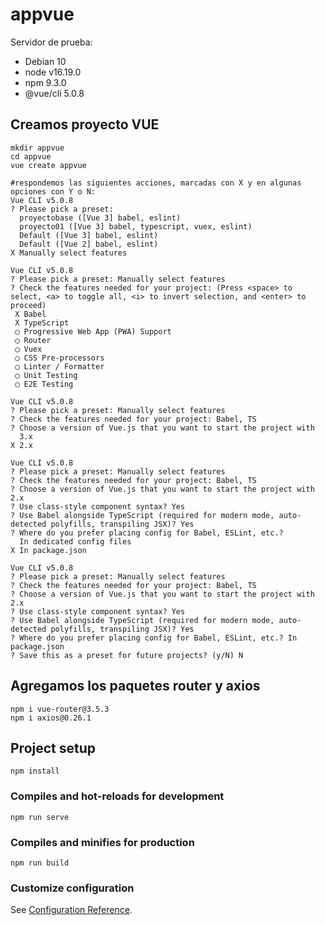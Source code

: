 # appvue

Servidor de prueba:
- Debian 10
- node v16.19.0
- npm 9.3.0
- @vue/cli 5.0.8


## Creamos proyecto VUE
```
mkdir appvue
cd appvue
vue create appvue

#respondemos las siguientes acciones, marcadas con X y en algunas opciones con Y o N:
Vue CLI v5.0.8	
? Please pick a preset:
  proyectobase ([Vue 3] babel, eslint)
  proyecto01 ([Vue 3] babel, typescript, vuex, eslint)
  Default ([Vue 3] babel, eslint)
  Default ([Vue 2] babel, eslint)
X Manually select features

Vue CLI v5.0.8
? Please pick a preset: Manually select features
? Check the features needed for your project: (Press <space> to select, <a> to toggle all, <i> to invert selection, and <enter> to proceed)
 X Babel
 X TypeScript
 ◯ Progressive Web App (PWA) Support
 ◯ Router
 ◯ Vuex
 ◯ CSS Pre-processors
 ◯ Linter / Formatter
 ◯ Unit Testing
 ◯ E2E Testing

Vue CLI v5.0.8
? Please pick a preset: Manually select features
? Check the features needed for your project: Babel, TS
? Choose a version of Vue.js that you want to start the project with
  3.x
X 2.x

Vue CLI v5.0.8
? Please pick a preset: Manually select features
? Check the features needed for your project: Babel, TS
? Choose a version of Vue.js that you want to start the project with 2.x
? Use class-style component syntax? Yes
? Use Babel alongside TypeScript (required for modern mode, auto-detected polyfills, transpiling JSX)? Yes
? Where do you prefer placing config for Babel, ESLint, etc.?
  In dedicated config files
X In package.json

Vue CLI v5.0.8
? Please pick a preset: Manually select features
? Check the features needed for your project: Babel, TS
? Choose a version of Vue.js that you want to start the project with 2.x
? Use class-style component syntax? Yes
? Use Babel alongside TypeScript (required for modern mode, auto-detected polyfills, transpiling JSX)? Yes
? Where do you prefer placing config for Babel, ESLint, etc.? In package.json
? Save this as a preset for future projects? (y/N) N

```

## Agregamos los paquetes router y axios
```
npm i vue-router@3.5.3
npm i axios@0.26.1

```


## Project setup
```
npm install
```

### Compiles and hot-reloads for development
```
npm run serve
```

### Compiles and minifies for production
```
npm run build
```

### Customize configuration
See [Configuration Reference](https://cli.vuejs.org/config/).
